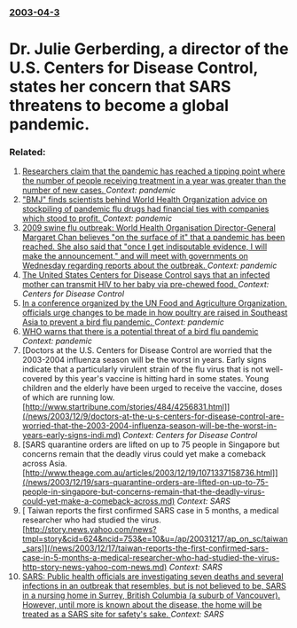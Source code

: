 ### [2003-04-3](/news/2003/04/3/index.md)

#  Dr. Julie Gerberding, a director of the U.S. Centers for Disease Control, states her concern that SARS threatens to become a global pandemic.




### Related:

1. [Researchers claim that the pandemic has reached a tipping point where the number of people receiving treatment in a year was greater than the number of new cases. ](/news/2014/12/1/researchers-claim-that-the-pandemic-has-reached-a-tipping-point-where-the-number-of-people-receiving-treatment-in-a-year-was-greater-than-th.md) _Context: pandemic_
2. ["BMJ" finds scientists behind World Health Organization advice on stockpiling of pandemic flu drugs had financial ties with companies which stood to profit. ](/news/2010/06/4/bmj-finds-scientists-behind-world-health-organization-advice-on-stockpiling-of-pandemic-flu-drugs-had-financial-ties-with-companies-which.md) _Context: pandemic_
3. [ 2009 swine flu outbreak: World Health Organisation Director-General Margaret Chan believes "on the surface of it" that a pandemic has been reached. She also said that "once I get indisputable evidence, I will make the announcement," and will meet with governments on Wednesday regarding reports about the outbreak. ](/news/2009/06/9/2009-swine-flu-outbreak-world-health-organisation-director-general-margaret-chan-believes-on-the-surface-of-it-that-a-pandemic-has-been.md) _Context: pandemic_
4. [ The United States Centers for Disease Control says that an infected mother can transmit HIV to her baby via pre-chewed food. ](/news/2008/02/6/the-united-states-centers-for-disease-control-says-that-an-infected-mother-can-transmit-hiv-to-her-baby-via-pre-chewed-food.md) _Context: Centers for Disease Control_
5. [ In a conference organized by the UN Food and Agriculture Organization, officials urge changes to be made in how poultry are raised in Southeast Asia to prevent a bird flu pandemic. ](/news/2005/02/26/in-a-conference-organized-by-the-un-food-and-agriculture-organization-officials-urge-changes-to-be-made-in-how-poultry-are-raised-in-south.md) _Context: pandemic_
6. [ WHO warns that there is a potential threat of a bird flu pandemic ](/news/2005/02/23/who-warns-that-there-is-a-potential-threat-of-a-bird-flu-pandemic.md) _Context: pandemic_
7. [Doctors at the U.S. Centers for Disease Control are worried that the 2003-2004 influenza season will be the worst in years. Early signs indicate that a particularly virulent strain of the flu virus that is not well-covered by this year's vaccine is hitting hard in some states. Young children and the elderly have been urged to receive the vaccine, doses of which are running low. [http://www.startribune.com/stories/484/4256831.html]](/news/2003/12/9/doctors-at-the-u-s-centers-for-disease-control-are-worried-that-the-2003-2004-influenza-season-will-be-the-worst-in-years-early-signs-indi.md) _Context: Centers for Disease Control_
8. [SARS quarantine orders are lifted on up to 75 people in Singapore but concerns remain that the deadly virus could yet make a comeback across Asia. [http://www.theage.com.au/articles/2003/12/19/1071337158736.html]](/news/2003/12/19/sars-quarantine-orders-are-lifted-on-up-to-75-people-in-singapore-but-concerns-remain-that-the-deadly-virus-could-yet-make-a-comeback-across.md) _Context: SARS_
9. [ Taiwan reports the first confirmed SARS case in 5 months, a medical researcher who had studied the virus. [http://story.news.yahoo.com/news?tmpl=story&cid=624&ncid=753&e=10&u=/ap/20031217/ap_on_sc/taiwan_sars]](/news/2003/12/17/taiwan-reports-the-first-confirmed-sars-case-in-5-months-a-medical-researcher-who-had-studied-the-virus-http-story-news-yahoo-com-news.md) _Context: SARS_
10. [ SARS: Public health officials are investigating seven deaths and several infections in an outbreak that resembles, but is not believed to be, SARS in a nursing home in Surrey, British Columbia (a suburb of Vancouver). However, until more is known about the disease, the home will be treated as a SARS site for safety's sake. ](/news/2003/08/14/sars-public-health-officials-are-investigating-seven-deaths-and-several-infections-in-an-outbreak-that-resembles-but-is-not-believed-to-b.md) _Context: SARS_
